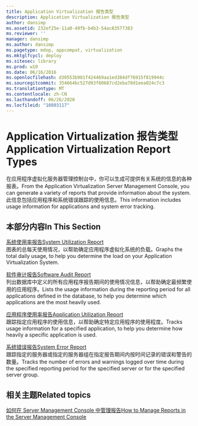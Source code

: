 ```yaml
---
title: Application Virtualization 报告类型
description: Application Virtualization 报告类型
author: dansimp
ms.assetid: 232ef25e-11a0-49fb-b4b3-54ac83577383
ms.reviewer: ''
manager: dansimp
ms.author: dansimp
ms.pagetype: mdop, appcompat, virtualization
ms.mktglfcycl: deploy
ms.sitesec: library
ms.prod: w10
ms.date: 06/16/2016
ms.openlocfilehash: d30553b981f424469aa1ed384df76915f819944c
ms.sourcegitcommit: 354664bc527d93f80687cd2eba70d1eea024c7c3
ms.translationtype: MT
ms.contentlocale: zh-CN
ms.lasthandoff: 06/26/2020
ms.locfileid: "10803117"
---
```

# <span data-ttu-id="5aaca-103">Application Virtualization 报告类型</span><span class="sxs-lookup"><span data-stu-id="5aaca-103">Application Virtualization Report Types</span></span>


<span data-ttu-id="5aaca-104">在应用程序虚拟化服务器管理控制台中，你可以生成可提供有关系统的信息的各种报表。</span><span class="sxs-lookup"><span data-stu-id="5aaca-104">From the Application Virtualization Server Management Console, you can generate a variety of reports that provide information about the system.</span></span> <span data-ttu-id="5aaca-105">此信息包括应用程序和系统错误跟踪的使用信息。</span><span class="sxs-lookup"><span data-stu-id="5aaca-105">This information includes usage information for applications and system error tracking.</span></span>

## <span data-ttu-id="5aaca-106">本部分内容</span><span class="sxs-lookup"><span data-stu-id="5aaca-106">In This Section</span></span>


<a href="" id="system-utilization-report"></a>[<span data-ttu-id="5aaca-107">系统使用率报告</span><span class="sxs-lookup"><span data-stu-id="5aaca-107">System Utilization Report</span></span>](system-utilization-reportserver.md)  
<span data-ttu-id="5aaca-108">图表的总每天使用情况，以帮助确定应用程序虚拟化系统的负载。</span><span class="sxs-lookup"><span data-stu-id="5aaca-108">Graphs the total daily usage, to help you determine the load on your Application Virtualization System.</span></span>

<a href="" id="software-audit-report"></a>[<span data-ttu-id="5aaca-109">软件审计报告</span><span class="sxs-lookup"><span data-stu-id="5aaca-109">Software Audit Report</span></span>](software-audit-reportserver.md)  
<span data-ttu-id="5aaca-110">列出数据库中定义的所有应用程序报告期间的使用情况信息，以帮助确定最频繁使用的应用程序。</span><span class="sxs-lookup"><span data-stu-id="5aaca-110">Lists the usage information during the reporting period for all applications defined in the database, to help you determine which applications are the most heavily used.</span></span>

<a href="" id="application-utilization-report"></a>[<span data-ttu-id="5aaca-111">应用程序使用率报告</span><span class="sxs-lookup"><span data-stu-id="5aaca-111">Application Utilization Report</span></span>](application-utilization-reportserver.md)  
<span data-ttu-id="5aaca-112">跟踪指定应用程序的使用信息，以帮助确定特定应用程序的使用程度。</span><span class="sxs-lookup"><span data-stu-id="5aaca-112">Tracks usage information for a specified application, to help you determine how heavily a specific application is used.</span></span>

<a href="" id="system-error-report"></a>[<span data-ttu-id="5aaca-113">系统错误报告</span><span class="sxs-lookup"><span data-stu-id="5aaca-113">System Error Report</span></span>](system-error-reportserver.md)  
<span data-ttu-id="5aaca-114">跟踪指定的服务器或指定的服务器组在指定报告期间内按时间记录的错误和警告的数量。</span><span class="sxs-lookup"><span data-stu-id="5aaca-114">Tracks the number of errors and warnings logged over time during the specified reporting period for the specified server or for the specified server group.</span></span>

## <span data-ttu-id="5aaca-115">相关主题</span><span class="sxs-lookup"><span data-stu-id="5aaca-115">Related topics</span></span>


[<span data-ttu-id="5aaca-116">如何在 Server Management Console 中管理报告</span><span class="sxs-lookup"><span data-stu-id="5aaca-116">How to Manage Reports in the Server Management Console</span></span>](how-to-manage-reports-in-the-server-management-console.md)

 

 





